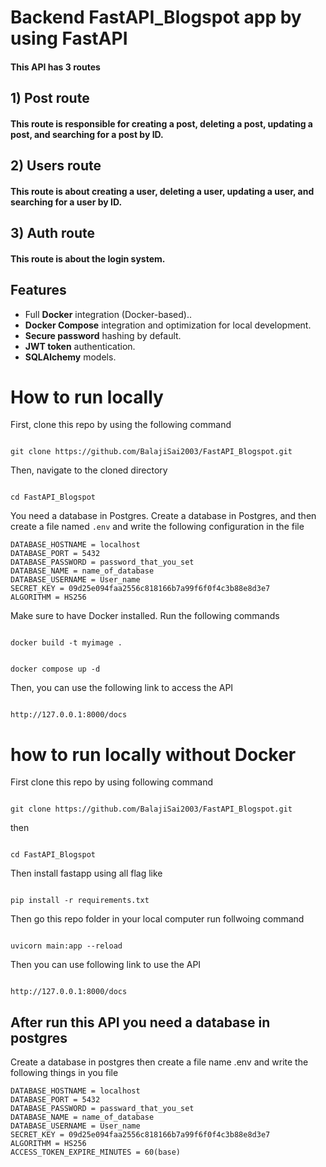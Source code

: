 # Backend FastAPI_Blogspot app by using FastAPI

#### This API has 3 routes

## 1) Post route

#### This route is responsible for creating a post, deleting a post, updating a post, and searching for a post by ID.

## 2) Users route

#### This route is about creating a user, deleting a user, updating a user, and searching for a user by ID.

## 3) Auth route

#### This route is about the login system.

## Features

* Full **Docker** integration (Docker-based)..
* **Docker Compose** integration and optimization for local development.
* **Secure password** hashing by default.
* **JWT token** authentication.
* **SQLAlchemy** models.

# How to run locally

First, clone this repo by using the following command
````

git clone https://github.com/BalajiSai2003/FastAPI_Blogspot.git

````

Then, navigate to the cloned directory


````

cd FastAPI_Blogspot

````
You need a database in Postgres. Create a database in Postgres, and then create a file named `.env` and write the following configuration in the file


````
DATABASE_HOSTNAME = localhost
DATABASE_PORT = 5432
DATABASE_PASSWORD = password_that_you_set
DATABASE_NAME = name_of_database
DATABASE_USERNAME = User_name
SECRET_KEY = 09d25e094faa2556c818166b7a99f6f0f4c3b88e8d3e7
ALGORITHM = HS256

````

Make sure to have Docker installed. Run the following commands



````

docker build -t myimage .

````
````

docker compose up -d

````


Then, you can use the following link to access the API



````

http://127.0.0.1:8000/docs 

````

# how to run locally without Docker
First clone this repo by using following command
````

git clone https://github.com/BalajiSai2003/FastAPI_Blogspot.git

````
then 
````

cd FastAPI_Blogspot

````

Then install fastapp using all flag like 

````

pip install -r requirements.txt

````

Then go this repo folder in your local computer run follwoing command
````

uvicorn main:app --reload

````

Then you can use following link to use the  API

````

http://127.0.0.1:8000/docs 

````

## After run this API you need a database in postgres 
Create a database in postgres then create a file name .env and write the following things in you file 

````
DATABASE_HOSTNAME = localhost
DATABASE_PORT = 5432
DATABASE_PASSWORD = passward_that_you_set
DATABASE_NAME = name_of_database
DATABASE_USERNAME = User_name
SECRET_KEY = 09d25e094faa2556c818166b7a99f6f0f4c3b88e8d3e7 
ALGORITHM = HS256
ACCESS_TOKEN_EXPIRE_MINUTES = 60(base)

````